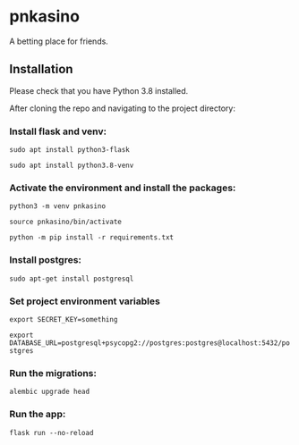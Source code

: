 # pnkasino

A betting place for friends.

## Installation

Please check that you have Python 3.8 installed.

After cloning the repo and navigating to the project directory:

### Install flask and venv:

`sudo apt install python3-flask`

`sudo apt install python3.8-venv`

### Activate the environment and install the packages:

`python3 -m venv pnkasino`

`source pnkasino/bin/activate`

`python -m pip install -r requirements.txt`

### Install postgres:

`sudo apt-get install postgresql`

### Set project environment variables

`export SECRET_KEY=something`

`export DATABASE_URL=postgresql+psycopg2://postgres:postgres@localhost:5432/postgres`

### Run the migrations:

`alembic upgrade head`

### Run the app:

`flask run --no-reload`
